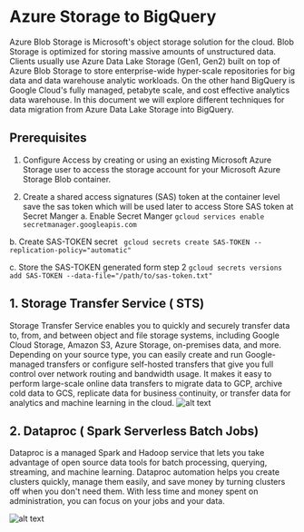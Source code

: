 # Azure Storage to BigQuery

Azure Blob Storage is Microsoft's object storage solution for the cloud. Blob Storage is optimized for storing massive amounts of unstructured data. Clients usually use Azure Data Lake Storage (Gen1, Gen2) built on top of Azure Blob Storage  to store enterprise-wide hyper-scale repositories for big data and data warehouse analytic workloads. On the other hand BigQuery is Google Cloud's fully managed, petabyte scale, and cost effective analytics data warehouse. In this document we will explore different techniques for data migration from Azure Data Lake Storage into BigQuery. 


## Prerequisites
1. Configure Access by creating or using an existing Microsoft Azure Storage user to access the storage account for your Microsoft Azure Storage Blob container.

2. Create a shared access signatures (SAS) token at the container level save the sas token which will be used later to access 
Store SAS token at  Secret Manger 
  a. Enable Secret Manger 
  ``` gcloud services enable secretmanager.googleapis.com ``` 


  b. Create SAS-TOKEN secret 
  ``` gcloud secrets create SAS-TOKEN --replication-policy="automatic"``` 


  c. Store the SAS-TOKEN generated form step 2 
  ``` gcloud secrets versions add SAS-TOKEN --data-file="/path/to/sas-token.txt" ``` 




## 1. Storage Transfer Service ( STS) 
Storage Transfer Service enables you to quickly and securely transfer data to, from, and between object and file storage systems, including Google Cloud Storage, Amazon S3, Azure Storage, on-premises data, and more. Depending on your source type, you can easily create and run Google-managed transfers or configure self-hosted transfers that give you full control over network routing and bandwidth usage. It makes it easy to perform large-scale online data transfers to migrate data to GCP, archive cold data to GCS, replicate data for business continuity, or transfer data for analytics and machine learning in the cloud.
![alt text](https://github.com/mokhahmed/azure_storage_to_bigquery/blob/main/storage_transfer_service/reference_architecture.png?raw=true)


## 2. Dataproc ( Spark Serverless Batch Jobs) 

Dataproc is a managed Spark and Hadoop service that lets you take advantage of open source data tools for batch processing, querying, streaming, and machine learning. Dataproc automation helps you create clusters quickly, manage them easily, and save money by turning clusters off when you don't need them. With less time and money spent on administration, you can focus on your jobs and your data. 

![alt text](https://github.com/mokhahmed/azure_storage_to_bigquery/blob/main/dataproc_template/reference_architecture.png?raw=true)

